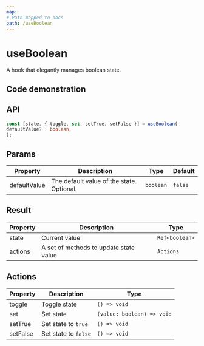 ```yaml
---
map:
# Path mapped to docs
path: /useBoolean
---
```


# useBoolean

A hook that elegantly manages boolean state.

## Code demonstration

<demo src="./demo/demo.vue" 
language="vue" 
title="Basic usage" 
desc="Toggle boolean to receive default value."> </demo>

## API

```typescript
const [state, { toggle, set, setTrue, setFalse }] = useBoolean(
defaultValue? : boolean,
);
```

## Params

| Property     | Description                               | Type      | Default |
| ------------ | ----------------------------------------- | --------- | ------- |
| defaultValue | The default value of the state. Optional. | `boolean` | `false` |

## Result

| Property | Description                            | Type           |
| -------- | -------------------------------------- | -------------- |
| state    | Current value                          | `Ref<boolean>` |
| actions  | A set of methods to update state value | `Actions`      |

## Actions

| Property | Description          | Type                       |
| -------- | -------------------- | -------------------------- |
| toggle   | Toggle state         | `() => void`               |
| set      | Set state            | `(value: boolean) => void` |
| setTrue  | Set state to `true`  | `() => void`               |
| setFalse | Set state to `false` | `() => void`               |
